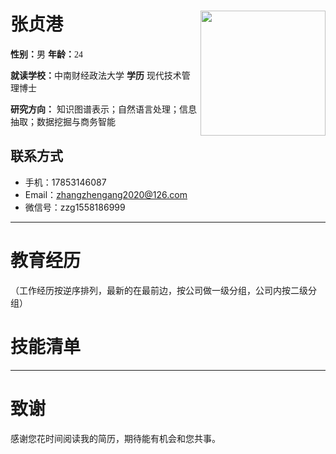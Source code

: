# 张贞港 <img src="张贞港.jpg" width = "200" height = "200" alt="" align=right />
**性别：**<font face="宋体" >男</font> **年龄：**<font face="宋体" >24</font>  

**就读学校：**<font face="宋体" >中南财经政法大学</font>   **学历** 现代技术管理博士

**研究方向：** 知识图谱表示；自然语言处理；信息抽取；数据挖掘与商务智能
## 联系方式

- 手机：17853146087
- Email：zhangzhengang2020@126.com
- 微信号：zzg1558186999

---

# 教育经历
（工作经历按逆序排列，最新的在最前边，按公司做一级分组，公司内按二级分组）



# 技能清单


---

# 致谢
感谢您花时间阅读我的简历，期待能有机会和您共事。
